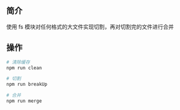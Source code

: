 ## 简介

使用 fs 模块对任何格式的大文件实现切割，再对切割完的文件进行合并

## 操作

```sh
# 清除缓存
npm run clean

# 切割
npm run breakUp

# 合并
npm run merge
```
